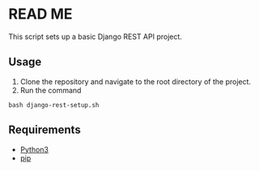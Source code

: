 # READ ME
This script sets up a basic Django REST API project.

## Usage
1. Clone the repository and navigate to the root directory of the project.
2. Run the command
```
bash django-rest-setup.sh
```
## Requirements
* [Python3](https://www.python.org/downloads/)
* [pip](https://pypi.org/project/pip/)